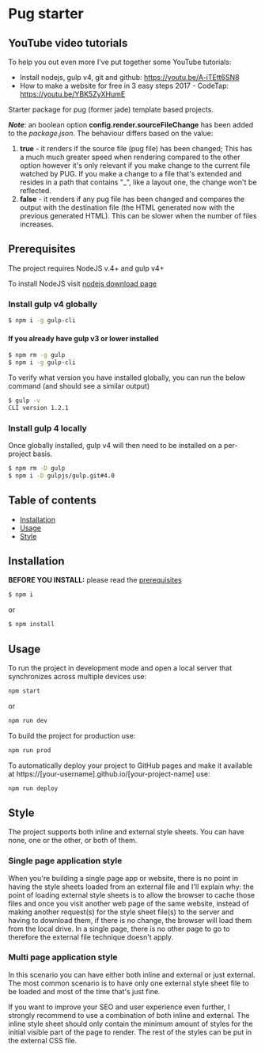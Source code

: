 # Pug starter
## YouTube video tutorials

To help you out even more I've put together some YouTube tutorials:

* Install nodejs, gulp v4, git and github: https://youtu.be/A-iTEtt6SN8
* How to make a website for free in 3 easy steps 2017 - CodeTap: https://youtu.be/YBK5ZyXHumE
  

Starter package for pug (former jade) template based projects.

***Note***: an boolean option **config.render.sourceFileChange** has been added to the *package.json*. The behaviour differs based on the value:
1. **true** - it renders if the source file (pug file) has been changed; This has a much much greater speed when rendering compared to the other option however it's only relevant if you make change to the current file watched by PUG. If you make a change to a file that's extended and resides in a path that contains "_", like a layout one, the change won't be reflected.
2. **false** - it renders if any pug file has been changed and compares the output with the destination file (the HTML generated now with the previous generated HTML). This can be slower when the number of files increases.

## Prerequisites
The project requires NodeJS v.4+ and gulp v4+

To install NodeJS visit [nodejs download page](https://nodejs.org/en/download/)
### Install gulp v4 globally
```bash
$ npm i -g gulp-cli
```
#### If you already have gulp v3 or lower installed
```bash
$ npm rm -g gulp
$ npm i -g gulp-cli
```
To verify what version you have installed globally, you can run the below command (and should see a similar output)
```bash
$ gulp -v
CLI version 1.2.1
```
### Install gulp 4 locally
Once globally installed, gulp v4 will then need to be installed on a per-project basis.
```bash
$ npm rm -D gulp
$ npm i -D gulpjs/gulp.git#4.0
```
## Table of contents
* [Installation](#installation)
* [Usage](#usage)
* [Style](#style)

## Installation
**BEFORE YOU INSTALL:** please read the [prerequisites](#prerequisites)
```bash
$ npm i
```
or
```bash
$ npm install
```
## Usage
To run the project in development mode and open a local server that synchronizes across multiple devices use:
```bash
npm start
```
or
```bash
npm run dev
```
To build the project for production use:
```bash
npm run prod
```
To automatically deploy your project to GitHub pages and make it available at https://[your-username].github.io/[your-project-name] use:
```bash
npm run deploy
```
## Style

The project supports both inline and external style sheets. You can have none, one or the other, or both of them.

### Single page application style
When you're building a single page app or website, there is no point in having the style sheets loaded from an external file and I'll explain why: the point of loading external style sheets is to allow the browser to cache those files and once you visit another web page of the same website, instead of making another request(s) for the style sheet file(s) to the server and having to download them, if there is no change, the browser will load them from the local drive. In a single page, there is no other page to go to therefore the external file technique doesn't apply.
### Multi page application style
In this scenario you can have either both inline and external or just external. The most common scenario is to have only one external style sheet file to be loaded and most of the time that's just fine.

If you want to improve your SEO and user experience even further, I strongly recommend to use a combination of both inline and external. The inline style sheet should only contain the minimum amount of styles for the initial visible part of the page to render. The rest of the styles can be put in the external CSS file.

